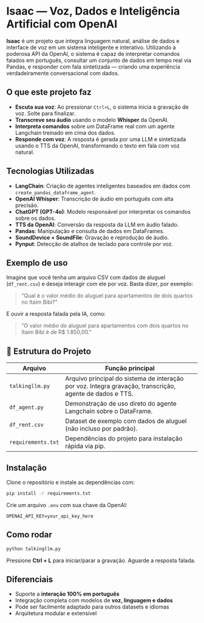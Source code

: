 # Isaac — Voz, Dados e Inteligência Artificial com OpenAI

**Isaac** é um projeto que integra linguagem natural, análise de dados e interface de voz em um sistema inteligente e interativo. Utilizando a poderosa API da OpenAI, o sistema é capaz de interpretar comandos falados em português, consultar um conjunto de dados em tempo real via Pandas, e responder com fala sintetizada — criando uma experiência verdadeiramente conversacional com dados.

## O que este projeto faz

- **Escuta sua voz**: Ao pressionar `Ctrl+L`, o sistema inicia a gravação de voz. Solte para finalizar.
- **Transcreve seu áudio** usando o modelo **Whisper** da OpenAI.
- **Interpreta comandos** sobre um DataFrame real com um agente Langchain treinado em cima dos dados.
- **Responde com voz**: A resposta é gerada por uma LLM e sintetizada usando o TTS da OpenAI, transformando o texto em fala com voz natural.

## Tecnologias Utilizadas

- **LangChain**: Criação de agentes inteligentes baseados em dados com `create_pandas_dataframe_agent`.
- **OpenAI Whisper**: Transcrição de áudio em português com alta precisão.
- **ChatGPT (GPT-4o)**: Modelo responsável por interpretar os comandos sobre os dados.
- **TTS da OpenAI**: Conversão da resposta da LLM em áudio falado.
- **Pandas**: Manipulação e consulta de dados em DataFrames.
- **SoundDevice + SoundFile**: Gravação e reprodução de áudio.
- **Pynput**: Detecção de atalhos de teclado para controle por voz.

## Exemplo de uso

Imagine que você tenha um arquivo CSV com dados de aluguel (`df_rent.csv`) e deseja interagir com ele por voz. Basta dizer, por exemplo:

> "Qual é o valor médio do aluguel para apartamentos de dois quartos no Itaim Bibi?"

E ouvir a resposta falada pela IA, como:

> "O valor médio do aluguel para apartamentos com dois quartos no Itaim Bibi é de R$ 1.850,00."

## 📁 Estrutura do Projeto

| Arquivo           | Função principal |
|------------------|------------------|
| `talkingllm.py`  | Arquivo principal do sistema de interação por voz. Integra gravação, transcrição, agente de dados e TTS. |
| `df_agent.py`    | Demonstração de uso direto do agente Langchain sobre o DataFrame. |
| `df_rent.csv`    | Dataset de exemplo com dados de aluguel (não incluso por padrão). |
| `requirements.txt`| Dependências do projeto para instalação rápida via pip. |

## Instalação

Clone o repositório e instale as dependências com:

```bash
pip install -r requirements.txt
```

Crie um arquivo `.env` com sua chave da OpenAI:

```env
OPENAI_API_KEY=your_api_key_here
```

## Como rodar

```bash
python talkingllm.py
```

Pressione **Ctrl + L** para iniciar/parar a gravação. Aguarde a resposta falada.

## Diferenciais

- Suporte a **interação 100% em português**
- Integração completa com modelos de **voz, linguagem e dados**
- Pode ser facilmente adaptado para outros datasets e idiomas
- Arquitetura modular e extensível
